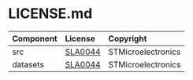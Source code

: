 # LICENSE.md

| Component                            | License              | Copyright |
|:---------                            |:-------              |:----------|
| src                                  | [SLA0044](./src/LICENSE.md)              | STMicroelectronics |
| datasets                             | [SLA0044](./datasets/LICENSE.md)              | STMicroelectronics |

